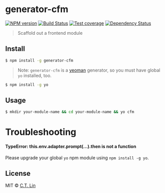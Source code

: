 # generator-cfm

[![NPM version][npm-image]][npm-url]
[![Build Status][travis-image]][travis-url]
[![Test coverage][coveralls-image]][coveralls-url]
[![Dependency Status][david_img]][david_site]

> Scaffold out a frontend module

## Install

```sh
$ npm install -g generator-cfm
```

> Note: `generator-cfm` is a [yeoman](http://yeoman.io/) generator, so you must have global `yo` installed, too.

```sh
$ npm install -g yo
```

## Usage

```sh
$ mkdir your-module-name && cd your-module-name && yo cfm
```

# Troubleshooting

#### TypeError: this.env.adapter.prompt(...).then is not a function

Please upgrade your global `yo` npm module using `npm install -g yo`.


## License

MIT © [C.T. Lin](https://github.com/chentsulin)

[npm-image]: https://badge.fury.io/js/generator-cfm.svg
[npm-url]: https://npmjs.org/package/generator-cfm
[travis-image]: https://travis-ci.org/chentsulin/generator-cfm.svg
[travis-url]: https://travis-ci.org/chentsulin/generator-cfm
[coveralls-image]: https://coveralls.io/repos/chentsulin/generator-cfm/badge.svg?branch=master&service=github
[coveralls-url]: https://coveralls.io/r/chentsulin/generator-cfm?branch=master
[david_img]: https://david-dm.org/chentsulin/generator-cfm.svg
[david_site]: https://david-dm.org/chentsulin/generator-cfm
